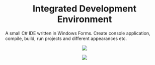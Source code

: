 
<h1 align="center" >Integrated Development Environment </h1>
<p> A small C# IDE written in Windows Forms. Create console application, compile, build, run projects and different appearances etc. </p>

<div align="center">
  
![](https://user-images.githubusercontent.com/47672788/90054405-e1635f00-dcec-11ea-987e-b8d41a9e4e30.PNG)

![](https://user-images.githubusercontent.com/47672788/90054414-e32d2280-dcec-11ea-8331-52014e66903b.PNG)
 
</div>
